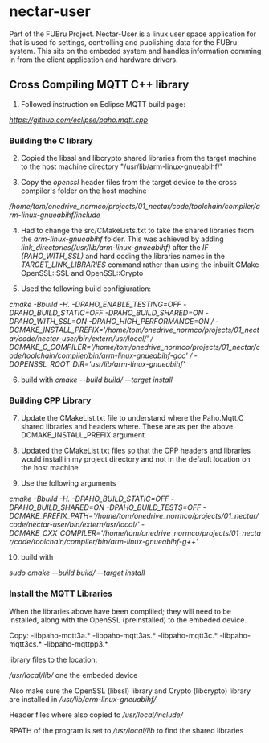 # nectar-user
Part of the FUBru Project. Nectar-User is a linux user space application for that is used fo settings, controlling and publishing data for the FUBru system. This sits on the embeded system and handles information comming in from the client application and hardware drivers. 

## Cross Compiling MQTT C++ library
1. Followed instruction on Eclipse MQTT build page:

*https://github.com/eclipse/paho.mqtt.cpp*

### Building the C library

2. Copied the libssl and libcrypto shared libraries from the target machine to the host machine directory "/usr/lib/arm-linux-gnueabihf/"

3. Copy the *openssl* header files from the target device to the cross compiler's folder on the host machine

*/home/tom/onedrive_normco/projects/01_nectar/code/toolchain/compiler/arm-linux-gnueabihf/include*

4. Had to change the src/CMakeLists.txt to take the shared libraries from the *arm-linux-gnueabihf* folder. This was achieved by adding *link_directories(/usr/lib/arm-linux-gnueabihf)* after the *IF (PAHO_WITH_SSL)* and hard coding the libraries names in the *TARGET_LINK_LIBRARIES* command rather than using the inbuilt CMake OpenSSL::SSL and OpenSSL::Crypto

5. Used the following build configiuration:

*cmake -Bbuild -H. -DPAHO_ENABLE_TESTING=OFF -DPAHO_BUILD_STATIC=OFF -DPAHO_BUILD_SHARED=ON -DPAHO_WITH_SSL=ON -DPAHO_HIGH_PERFORMANCE=ON / 
-DCMAKE_INSTALL_PREFIX='/home/tom/onedrive_normco/projects/01_nectar/code/nectar-user/bin/extern/usr/local/' / 
-DCMAKE_C_COMPILER='/home/tom/onedrive_normco/projects/01_nectar/code/toolchain/compiler/bin/arm-linux-gnueabihf-gcc' / 
-DOPENSSL_ROOT_DIR='usr/lib/arm-linux-gnueabihf'* 

6. build with *cmake --build build/ --target install*

### Building CPP Library

7. Update the CMakeList.txt file to understand where the Paho.Mqtt.C shared libraries and headers where. These are as per the above DCMAKE_INSTALL_PREFIX argument

8. Updated the CMakeList.txt files so that the CPP headers and libraries would install in my project directory and not in the default location on the host machine

9. Use the following arguments

*cmake -Bbuild -H. -DPAHO_BUILD_STATIC=OFF -DPAHO_BUILD_SHARED=ON -DPAHO_BUILD_TESTS=OFF 
-DCMAKE_PREFIX_PATH='/home/tom/onedrive_normco/projects/01_nectar/code/nectar-user/bin/extern/usr/local/' 
-DCMAKE_CXX_COMPILER='/home/tom/onedrive_normco/projects/01_nectar/code/toolchain/compiler/bin/arm-linux-gnueabihf-g++'*

10. build with 

*sudo cmake --build build/ --target install*

### Install the MQTT Libraries

When the libraries above have been compliled; they will need to be installed, along with the OpenSSL (preinstalled) to the embeded device.

Copy:
-libpaho-mqtt3a.*
-libpaho-mqtt3as.*
-libpaho-mqtt3c.*
-libpaho-mqtt3cs.*
-libpaho-mqttpp3.*

library files to the location:

*/usr/local/lib/* one the embeded device

Also make sure the OpenSSL (libssl) library and Crypto (libcrypto) library are installed in */usr/lib/arm-linux-gneuabihf/*

Header files where also copied to */usr/local/include/*

RPATH of the program is set to */usr/local/lib* to find the shared libraries




